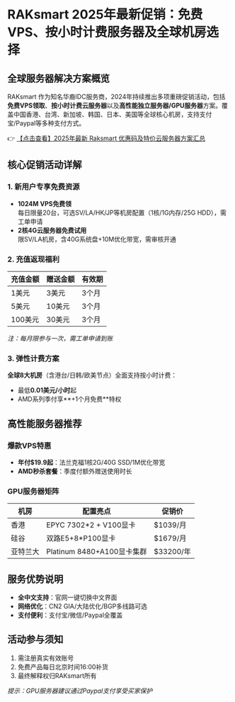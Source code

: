 # RAKsmart 2025年最新促销：免费VPS、按小时计费服务器及全球机房选择

## 全球服务器解决方案概览

RAKsmart 作为知名华裔IDC服务商，2024年持续推出多项重磅促销活动，包括**免费VPS领取**、**按小时计费云服务器**以及**高性能独立服务器/GPU服务器**方案。覆盖中国香港、台湾、新加坡、韩国、日本、美国等全球核心机房，支持支付宝/Paypal等多种支付方式。

👉 [【点击查看】2025年最新 Raksmart 优惠码及特价云服务器方案汇总](https://bit.ly/raksmart)

## 核心促销活动详解

### 1. 新用户专享免费资源
- **1024M VPS免费领**  
  每日限量20台，可选SV/LA/HK/JP等机房配置（1核/1G内存/25G HDD），需工单申请
- **2核4G云服务器免费试用**  
  限SV/LA机房，含40G系统盘+10M优化带宽，需审核开通

### 2. 充值返现福利
| 充值金额 | 赠送金额 | 有效期 |
|---------|---------|-------|
| 1美元   | 3美元   | 3个月 |
| 5美元   | 10美元  | 3个月 |
| 100美元 | 30美元  | 3个月 |

*注：每月限参与一次，需工单申请到账*

### 3. 弹性计费方案
**全球8大机房**（含港台/日韩/欧美节点）全面支持按小时计费：
- 最低**0.01美元/小时**起
- AMD系列季付享**+1个月免费**特权

## 高性能服务器推荐

### 爆款VPS特惠
- **年付$19.9起**：法兰克福1核2G/40G SSD/1M优化带宽
- **AMD秒杀套餐**：季度付额外赠送使用时长

### GPU服务器矩阵
| 机房   | 配置亮点                  | 促销价       |
|--------|--------------------------|-------------|
| 香港   | EPYC 7302*2 + V100显卡    | $1039/月    |
| 硅谷   | 双路E5+8*P100显卡        | $1679/月    |
| 亚特兰大 | Platinum 8480+A100显卡集群 | $33200/年  |

## 服务优势说明
- **全中文支持**：官网一键切换中文界面
- **网络优化**：CN2 GIA/大陆优化/BGP多线路可选
- **支付便利**：支付宝/微信/Paypal全覆盖

## 活动参与须知
1. 需注册真实有效账号
2. 免费产品每日北京时间16:00补货
3. 最终解释权归RAKsmart所有

*提示：GPU服务器建议通过Paypal支付享受买家保护*